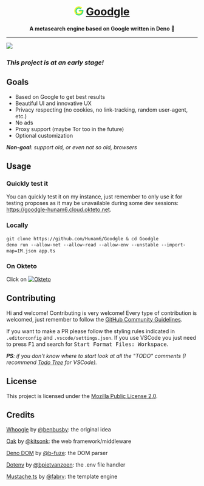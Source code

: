 <h1 align='center'><img src="./assets/goodgle.svg" height="24" width="24"/> <ins>Goodgle</ins></h1>
<p align='center'><strong>A metasearch engine based on Google written in Deno 🦕</strong></p>

---

<img src="https://siasky.net/nABA-Ukp_nBB_fUeqg7uFfK6Rtmw2s03ZVfqnp5uZOYgpg"/>

### *This project is at an early stage!*

## Goals

- Based on Google to get best results
- Beautiful UI and innovative UX
- Privacy respecting (no cookies, no link-tracking, random user-agent, etc.)
- No ads
- Proxy support (maybe Tor too in the future)
- Optional customization

<i><b>Non-goal</b>: support old, or even not so old, browsers</i>

## Usage

### Quickly test it

You can quickly test it on my instance, just remember to only use it for testing proposes as it may be unavailable during some dev sessions: <https://goodgle-hunam6.cloud.okteto.net>.

### Locally

    git clone https://github.com/Hunam6/Goodgle & cd Goodgle
    deno run --allow-net --allow-read --allow-env --unstable --import-map=IM.json app.ts

### On Okteto

Click on [![Okteto](https://okteto.com/develop-okteto.svg)](https://cloud.okteto.com/deploy?repository=https://github.com/Hunam6/Goodgle)

## Contributing

Hi and welcome! Contributing is very welcome! Every type of contribution is welcomed, just remember to follow the [GitHub Community Guidelines](https://docs.github.com/articles/github-community-guidelines).

If you want to make a PR please follow the styling rules indicated in `.editorconfig` and `.vscode/settings.json`. If you use VSCode you just need to press <kbd>F1</kbd> and search for <kbd>Start Format Files: Workspace</kbd>.

*__PS__: if you don't know where to start look at all the "TODO" comments (I recommend [Todo Tree](https://marketplace.visualstudio.com/items?itemName=Gruntfuggly.todo-tree) for VSCode).*

## License

This project is licensed under the [Mozilla Public License 2.0](./LICENSE).

## Credits

[Whoogle](https://github.com/benbusby/whoogle-search) by [@benbusby](https://github.com/benbusby): the original idea

[Oak](https://github.com/oakserver/oak) by [@kitsonk](https://github.com/kitsonk): the web framework/middleware

[Deno DOM](https://github.com/b-fuze/deno-dom) by [@b-fuze](https://github.com/b-fuze): the DOM parser

[Dotenv](https://github.com/pietvanzoen/deno-dotenv) by [@bpietvanzoen](https://github.com/pietvanzoen): the .env file handler

[Mustache.ts](https://github.com/fabrv/mustache.ts) by [@fabrv](https://github.com/fabrv): the template engine
